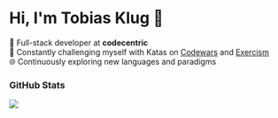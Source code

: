 # Hi, I'm Tobias Klug 👋  

🚀 Full-stack developer at **codecentric**  
🎯 Constantly challenging myself with Katas on [Codewars](https://www.codewars.com/) and [Exercism](https://exercism.org/)  
🌐 Continuously exploring new languages and paradigms  

### GitHub Stats  
<a href="https://github.com/anuraghazra/github-readme-stats">
  <img align="center" src="https://github-readme-stats.vercel.app/api/top-langs/?username=tbsklg&langs_count=100&layout=compact&theme=gruvbox" />
</a>  
